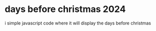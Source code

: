 # days before christmas 2024
 i simple javascript code where it will display the days before christmas
